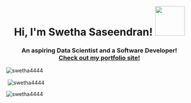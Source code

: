 <h1 align="center">Hi, I'm Swetha Saseendran! <img src="https://github.com/TheDudeThatCode/TheDudeThatCode/blob/master/Assets/Developer.gif" width="80px"></h1> 
<h3 align="center">An aspiring Data Scientist and a Software Developer! <br/> <a href="https://portfolio-website2-ieqqdwfxa-swetha4444.vercel.app/projects">Check out my portfolio site! </a></h3>

<p><img align="center" src="https://github-readme-stats.vercel.app/api/top-langs?username=swetha4444&show_icons=true&theme=dark&locale=en&layout=compact" alt="swetha4444" /></p>

<p>&nbsp;<img align="center" src="https://github-readme-stats.vercel.app/api?username=swetha4444&show_icons=true&theme=dark&hide_border=true&locale=en" alt="swetha4444" /></p>

<p><img align="center" src="https://github-readme-streak-stats.herokuapp.com/?user=swetha4444&theme=dark" alt="swetha4444" /></p>




